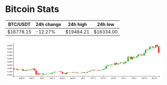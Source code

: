 # Bitcoin Stats

BTC/USDT|24h change|24h high|24h low|
|---|---|---|---|
|$16778.15|-12.27%|$19484.21|$16334.00|

<img src="./chart.svg">
